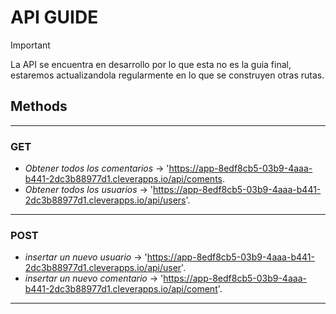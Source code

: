 # API GUIDE
>[!IMPORTANT]
>La API se encuentra en desarrollo por lo que esta no es la guia final, estaremos actualizandola regularmente en lo que se construyen otras rutas.

## Methods
---
### GET
 - *Obtener todos los comentarios* -> 'https://app-8edf8cb5-03b9-4aaa-b441-2dc3b88977d1.cleverapps.io/api/coments.
 - *Obtener todos los usuarios* -> 'https://app-8edf8cb5-03b9-4aaa-b441-2dc3b88977d1.cleverapps.io/api/users'.
---
### POST
- *insertar un nuevo usuario* -> 'https://app-8edf8cb5-03b9-4aaa-b441-2dc3b88977d1.cleverapps.io/api/user'.
- *insertar un nuevo comentario* -> 'https://app-8edf8cb5-03b9-4aaa-b441-2dc3b88977d1.cleverapps.io/api/coment'.
---
